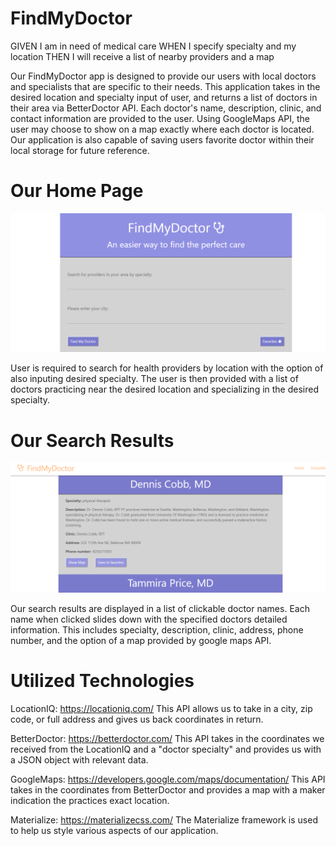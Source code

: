 # FindMyDoctor

GIVEN I am in need of medical care
WHEN I specify specialty and my location
THEN I will receive a list of nearby providers and a map

Our FindMyDoctor app is designed to provide our users with local doctors and specialists that are specific to their needs.
This application takes in the desired location and specialty input of user, and returns a list of doctors in their area via BetterDoctor API. Each doctor's name, description, clinic, and contact information are provided to the user. Using GoogleMaps API, the user may choose to show on a map exactly where each doctor is located. Our application is also capable of saving users favorite doctor within their local storage for future reference.

# Our Home Page
![](images/home.png)

User is required to search for health providers by location with the option of also inputing desired specialty. The user is then provided with a list of doctors practicing near the desired location and specializing in the desired specialty.

# Our Search Results
![](images/results.png)

Our search results are displayed in a list of clickable doctor names. Each name when clicked slides down with the specified doctors detailed information. This includes specialty, description, clinic, address, phone number, and the option of a map provided by google maps API.

# Utilized Technologies

LocationIQ: https://locationiq.com/
  This API allows us to take in a city, zip code, or full address and gives us back coordinates in return.
  
BetterDoctor: https://betterdoctor.com/
  This API takes in the coordinates we received from the LocationIQ and a "doctor specialty" and provides us with a JSON object with         relevant data.
  
GoogleMaps: https://developers.google.com/maps/documentation/
  This API takes in the coordinates from BetterDoctor and provides a map with a maker indication the practices exact location.
  
Materialize: https://materializecss.com/
  The Materialize framework is used to help us style various aspects of our application.
  
  



